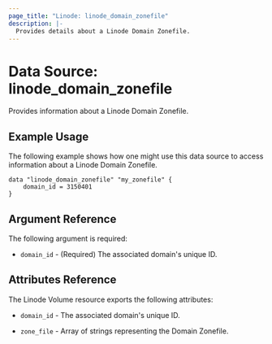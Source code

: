 ```yaml
---
page_title: "Linode: linode_domain_zonefile"
description: |-
  Provides details about a Linode Domain Zonefile.
---
```


# Data Source: linode_domain_zonefile

Provides information about a Linode Domain Zonefile.

## Example Usage

The following example shows how one might use this data source to access information about a Linode Domain Zonefile.

```hcl
data "linode_domain_zonefile" "my_zonefile" {
    domain_id = 3150401
}
```

## Argument Reference

The following argument is required:

- `domain_id` - (Required) The associated domain's unique ID.

## Attributes Reference

The Linode Volume resource exports the following attributes:

- `domain_id` - The associated domain's unique ID.

- `zone_file` - Array of strings representing the Domain Zonefile.

